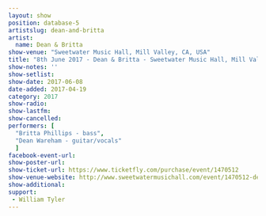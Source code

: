 ```yaml
---
layout: show
position: database-5
artistslug: dean-and-britta
artist:
  name: Dean & Britta
show-venue: "Sweetwater Music Hall, Mill Valley, CA, USA"
title: "8th June 2017 - Dean & Britta - Sweetwater Music Hall, Mill Valley, CA, USA"
show-notes: ''
show-setlist: 
show-date: 2017-06-08
date-added: 2017-04-19
category: 2017
show-radio: 
show-lastfm: 
show-cancelled: 
performers: [
  "Britta Phillips - bass",
  "Dean Wareham - guitar/vocals"
  ]
facebook-event-url: 
show-poster-url: 
show-ticket-url: https://www.ticketfly.com/purchase/event/1470512
show-venue-website: http://www.sweetwatermusichall.com/event/1470512-dean-britta-mill-valley/
show-additional: 
support:
 - William Tyler
---
```


